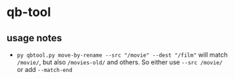 # qb-tool

## usage notes

- `py qbtool.py move-by-rename --src "/movie" --dest "/film"` will match `/movie/`, but also `/movies-old/` and others. So either use `--src /movie/` or add `--match-end`

